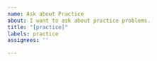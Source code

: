 ```yaml
---
name: Ask about Practice
about: I want to ask about practice problems.
title: "[practice]"
labels: practice
assignees: ''

---
```



